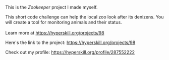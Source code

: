 This is the *Zookeeper* project I made myself.


This short code challenge can help the local zoo look after its denizens. You will create a tool for monitoring animals and their status.<br/><br/>Learn more at <a href="https://hyperskill.org/projects/98?utm_source=ide&utm_medium=ide&utm_campaign=ide&utm_content=project-card">https://hyperskill.org/projects/98</a>

Here's the link to the project: https://hyperskill.org/projects/98

Check out my profile: https://hyperskill.org/profile/287552222